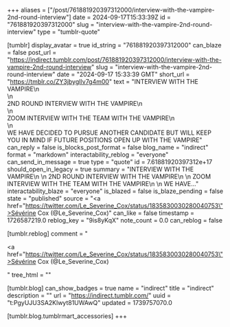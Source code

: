 +++
aliases = ["/post/761881920397312000/interview-with-the-vampire-2nd-round-interview"]
date = 2024-09-17T15:33:39Z
id = "761881920397312000"
slug = "interview-with-the-vampire-2nd-round-interview"
type = "tumblr-quote"

[tumblr]
display_avatar = true
id_string = "761881920397312000"
can_blaze = false
post_url = "https://indirect.tumblr.com/post/761881920397312000/interview-with-the-vampire-2nd-round-interview"
slug = "interview-with-the-vampire-2nd-round-interview"
date = "2024-09-17 15:33:39 GMT"
short_url = "https://tmblr.co/ZY3jbygIlv7g4m00"
text = "INTERVIEW WITH THE VAMPIRE\n<br/>\n<br/>2ND ROUND INTERVIEW WITH THE VAMPIRE\n<br/>\n<br/>ZOOM INTERVIEW WITH THE TEAM WITH THE VAMPIRE\n<br/>\n<br/>WE HAVE DECIDED TO PURSUE ANOTHER CANDIDATE BUT WILL KEEP YOU IN MIND IF FUTURE POSITIONS OPEN UP WITH THE VAMPIRE"
can_reply = false
is_blocks_post_format = false
blog_name = "indirect"
format = "markdown"
interactability_reblog = "everyone"
can_send_in_message = true
type = "quote"
id = 7.61881920397312e+17
should_open_in_legacy = true
summary = "INTERVIEW WITH THE VAMPIRE\n \n 2ND ROUND INTERVIEW WITH THE VAMPIRE\n \n ZOOM INTERVIEW WITH THE TEAM WITH THE VAMPIRE\n \n WE HAVE..."
interactability_blaze = "everyone"
is_blazed = false
is_blaze_pending = false
state = "published"
source = "<a href=\"https://twitter.com/Le_Severine_Cox/status/1835830030280040753\">Sévérine Cox (@Le_Severine_Cox)</a>"
can_like = false
timestamp = 1726587219.0
reblog_key = "9is8yKqX"
note_count = 0.0
can_reblog = false

[tumblr.reblog]
comment = "<p><a href=\"https://twitter.com/Le_Severine_Cox/status/1835830030280040753\">Sévérine Cox (@Le_Severine_Cox)</a></p>"
tree_html = ""

[tumblr.blog]
can_show_badges = true
name = "indirect"
title = "indirect"
description = ""
url = "https://indirect.tumblr.com/"
uuid = "t:PgyUJU3SA2Klwyt81UWAwQ"
updated = 1739757070.0

[tumblr.blog.tumblrmart_accessories]
+++
